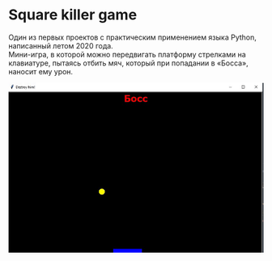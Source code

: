 # Square killer game
Один из первых проектов с практическим применением языка Python, написанный летом 2020 года.  
Мини-игра, в которой можно передвигать платформу стрелками на клавиатуре, пытаясь отбить мяч, который при попадании в «Босса», наносит ему урон.

![](https://github.com/Nikita-Lev/Square-killer-game/blob/main/Square_killer_demonstrarion.gif)
